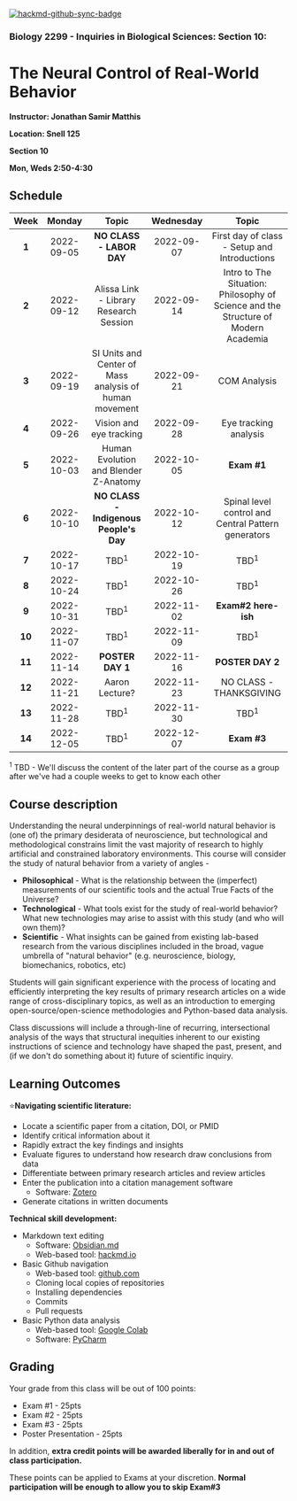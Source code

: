 [![hackmd-github-sync-badge](https://hackmd.io/GsMNof8IRm61DvvJTsCZgA/badge)](https://hackmd.io/GsMNof8IRm61DvvJTsCZgA)
### Biology 2299 - Inquiries in Biological Sciences: Section 10: 
# The Neural Control of Real-World Behavior

**Instructor: Jonathan Samir Matthis** 

**Location: Snell 125** 

**Section 10** 

**Mon, Weds 2:50-4:30** 

## Schedule
| **Week** | **Monday** |                       **Topic**                        |  **Wednesday**  |                                     **Topic**                                      |
|:--------:|:----------:|:------------------------------------------------------:|:---------------:|:----------------------------------------------------------------------------------:|
|  **1**   | 2022-09-05 |                **NO CLASS - LABOR DAY**                |   2022-09-07    |                    First day of class - Setup and Introductions                    |
|  **2**   | 2022-09-12 |         Alissa Link - Library Research Session         |   2022-09-14    | Intro to The Situation: Philosophy of Science and the Structure of Modern Academia |
|  **3**   | 2022-09-19 | SI Units and Center of Mass analysis of human movement |   2022-09-21    |                                    COM Analysis                                    |
|  **4**   | 2022-09-26 |                Vision and eye tracking                 |   2022-09-28    |                               Eye tracking analysis                                |
|  **5**   | 2022-10-03 |         Human Evolution and Blender Z-Anatomy          |   2022-10-05    |                                    **Exam #1**                                     |
|  **6**   | 2022-10-10 |         **NO CLASS - Indigenous People's Day**         |   2022-10-12    |                Spinal level control and Central Pattern generators                 |
|  **7**   | 2022-10-17 |                    TBD<sup>1</sup>                     |   2022-10-19    |                                  TBD<sup>1</sup>                                   |
|  **8**   | 2022-10-24 |                    TBD<sup>1</sup>                     |   2022-10-26    |                                  TBD<sup>1</sup>                                   |
|  **9**   | 2022-10-31 |                    TBD<sup>1</sup>                     |   2022-11-02    |                                **Exam#2 here-ish**                                 |
|  **10**  | 2022-11-07 |                    TBD<sup>1</sup>                     |   2022-11-09    |                                  TBD<sup>1</sup>                                   |
|  **11**  | 2022-11-14 |                    **POSTER DAY 1**                    |   2022-11-16    |                                  **POSTER DAY 2**                                  |
|  **12**  | 2022-11-21 |                     Aaron Lecture?                     |   2022-11-23    |                              NO CLASS - THANKSGIVING                               |
|  **13**  | 2022-11-28 |                    TBD<sup>1</sup>                     |   2022-11-30    |                                  TBD<sup>1</sup>                                   |
|  **14**  | 2022-12-05 |                    TBD<sup>1</sup>                     |   2022-12-07    |                                    **Exam #3**                                     |

<sup>1</sup> TBD - We'll discuss the content of the later part of the course as a group after we've had a couple weeks to get to know each other 

## Course description

Understanding the neural underpinnings of real-world natural behavior is (one of) the primary desiderata of neuroscience, but technological and methodological constrains limit the vast majority of research to highly artificial and constrained laboratory environments. This course will consider the study of natural behavior from a variety of angles - 

- **Philosophical** - What is the relationship between the (imperfect) measurements of our scientific tools and the actual True Facts of the Universe?
- **Technological** - What tools exist for the study of real-world behavior? What new technologies may arise to assist with this study (and who will own them)?
- **Scientific** - What insights can be gained from existing lab-based research from the various disciplines included in the broad, vague umbrella of "natural behavior" (e.g. neuroscience, biology, biomechanics, robotics, etc)

Students will gain significant experience with the process of locating and efficiently interpreting the key results of primary research articles on a wide range of cross-disciplinary topics, as well as an introduction to emerging open-source/open-science methodologies and Python-based data analysis.

Class discussions will include a through-line of recurring, intersectional analysis of the ways that structural inequities inherent to our existing instructions of science and technology have shaped the past, present, and (if we don't do something about it) future of scientific inquiry.



## Learning Outcomes

⭐**Navigating scientific literature:**
- Locate a scientific paper from a citation, DOI, or PMID
- Identify critical information about it
- Rapidly extract the key findings and insights
- Evaluate figures to understand how research draw conclusions from data
- Differentiate between primary research articles and review articles
- Enter the publication into a citation management software 
    - Software: [Zotero](https://www.zotero.org/)
- Generate citations in written documents

**Technical skill development:**
- Markdown text editing
    - Software: [Obsidian.md](https://obsidian.md/)
    - Web-based tool: [hackmd.io](https://hackmd.io)
- Basic Github navigation
    - Web-based tool: [github.com](https://github.com)
    - Cloning local copies of repositories
    - Installing dependencies
    - Commits
    - Pull requests
- Basic Python data analysis
    - Web-based tool: [Google Colab](https://colab.google.com)
    - Software: [PyCharm](https://www.jetbrains.com/pycharm/)

## Grading

Your grade from this class will be out of 100 points:
- Exam #1 - 25pts
- Exam #2 - 25pts
- Exam #3 - 25pts
- Poster Presentation - 25pts

In addition, **extra credit points will be awarded liberally for in and out of class participation.**

These points can be applied to Exams at your discretion. **Normal participation will be enough to allow you to skip Exam#3** 
